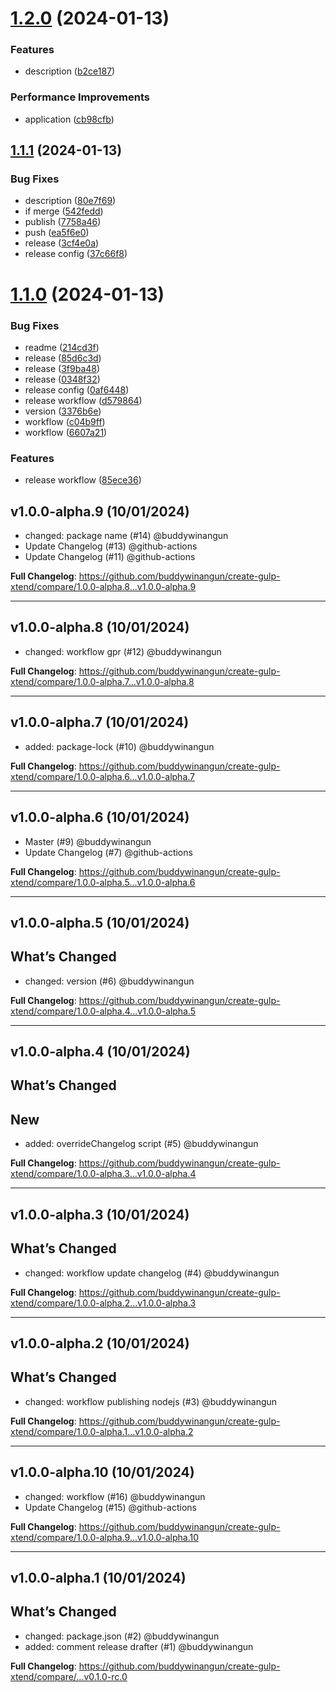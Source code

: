 # [1.2.0](https://github.com/buddywinangun/create-gulp-xtend/compare/v1.1.1...v1.2.0) (2024-01-13)


### Features

* description ([b2ce187](https://github.com/buddywinangun/create-gulp-xtend/commit/b2ce1876fcd79fb8f38153b486e570e72e40c3f7))


### Performance Improvements

* application ([cb98cfb](https://github.com/buddywinangun/create-gulp-xtend/commit/cb98cfb68a361c985e4232a25b0c0ddc495cd5eb))

## [1.1.1](https://github.com/buddywinangun/create-gulp-xtend/compare/v1.1.0...v1.1.1) (2024-01-13)


### Bug Fixes

* description ([80e7f69](https://github.com/buddywinangun/create-gulp-xtend/commit/80e7f695e6854260e7d9b2a5c0603f8025c440b0))
* if merge ([542fedd](https://github.com/buddywinangun/create-gulp-xtend/commit/542feddf44d7f33e50b6ffe6c7de1336a4afd1c3))
* publish ([7758a46](https://github.com/buddywinangun/create-gulp-xtend/commit/7758a46c79c577765f33f5a4440fbaf183a8c66c))
* push ([ea5f6e0](https://github.com/buddywinangun/create-gulp-xtend/commit/ea5f6e018ba691d82397657f3fce138d238769fc))
* release ([3cf4e0a](https://github.com/buddywinangun/create-gulp-xtend/commit/3cf4e0a5b4e0b6c3a8233ea4e009e00ac6c41573))
* release config ([37c66f8](https://github.com/buddywinangun/create-gulp-xtend/commit/37c66f87e9246cd60d8a2cf3fff09a486d035d8c))

# [1.1.0](https://github.com/buddywinangun/create-gulp-xtend/compare/v1.0.0...v1.1.0) (2024-01-13)


### Bug Fixes

* readme ([214cd3f](https://github.com/buddywinangun/create-gulp-xtend/commit/214cd3f23ea55e52f6c26bdad625459c24849574))
* release ([85d6c3d](https://github.com/buddywinangun/create-gulp-xtend/commit/85d6c3dd6126529615285f0e3d42a4450f18e021))
* release ([3f9ba48](https://github.com/buddywinangun/create-gulp-xtend/commit/3f9ba48ecb9a8f4624c03de22eaab7872d4ed92d))
* release ([0348f32](https://github.com/buddywinangun/create-gulp-xtend/commit/0348f320328fd6ac34b479f4d79e01fcb57ea1e8))
* release config ([0af6448](https://github.com/buddywinangun/create-gulp-xtend/commit/0af644862eb3eceeb47ab31e874a75ae01528f2c))
* release workflow ([d579864](https://github.com/buddywinangun/create-gulp-xtend/commit/d579864aaf82e21dee246d5f89d5bb8ccdef873f))
* version ([3376b6e](https://github.com/buddywinangun/create-gulp-xtend/commit/3376b6eb4ed188a7575c563c1561c80bfaebdb68))
* workflow ([c04b9ff](https://github.com/buddywinangun/create-gulp-xtend/commit/c04b9ff2173fdcdd6efd6501819aec447b1ae81b))
* workflow ([6607a21](https://github.com/buddywinangun/create-gulp-xtend/commit/6607a21c3f4a1a5eb8e8a1b862dd00661b15869b))


### Features

* release workflow ([85ece36](https://github.com/buddywinangun/create-gulp-xtend/commit/85ece3627daff32159d1bbdecca20e07c2a0daf9))

## v1.0.0-alpha.9 (10/01/2024)

* changed: package name (#14) @buddywinangun
* Update Changelog (#13) @github-actions
* Update Changelog (#11) @github-actions

**Full Changelog**: https://github.com/buddywinangun/create-gulp-xtend/compare/1.0.0-alpha.8...v1.0.0-alpha.9

---

## v1.0.0-alpha.8 (10/01/2024)

* changed: workflow gpr (#12) @buddywinangun

**Full Changelog**: https://github.com/buddywinangun/create-gulp-xtend/compare/1.0.0-alpha.7...v1.0.0-alpha.8

---

## v1.0.0-alpha.7 (10/01/2024)

* added: package-lock (#10) @buddywinangun

**Full Changelog**: https://github.com/buddywinangun/create-gulp-xtend/compare/1.0.0-alpha.6...v1.0.0-alpha.7

---

## v1.0.0-alpha.6 (10/01/2024)

* Master (#9) @buddywinangun
* Update Changelog (#7) @github-actions

**Full Changelog**: https://github.com/buddywinangun/create-gulp-xtend/compare/1.0.0-alpha.5...v1.0.0-alpha.6

---

## v1.0.0-alpha.5 (10/01/2024)
## What’s Changed

* changed: version (#6) @buddywinangun

**Full Changelog**: https://github.com/buddywinangun/create-gulp-xtend/compare/1.0.0-alpha.4...v1.0.0-alpha.5

---

## v1.0.0-alpha.4 (10/01/2024)
## What’s Changed

## New

* added: overrideChangelog script (#5) @buddywinangun

**Full Changelog**: https://github.com/buddywinangun/create-gulp-xtend/compare/1.0.0-alpha.3...v1.0.0-alpha.4

---

## v1.0.0-alpha.3 (10/01/2024)
## What’s Changed

* changed: workflow update changelog (#4) @buddywinangun

**Full Changelog**: https://github.com/buddywinangun/create-gulp-xtend/compare/1.0.0-alpha.2...v1.0.0-alpha.3

---

## v1.0.0-alpha.2 (10/01/2024)
## What’s Changed

* changed: workflow publishing nodejs (#3) @buddywinangun

**Full Changelog**: https://github.com/buddywinangun/create-gulp-xtend/compare/1.0.0-alpha.1...v1.0.0-alpha.2

---

## v1.0.0-alpha.10 (10/01/2024)

* changed: workflow (#16) @buddywinangun
* Update Changelog (#15) @github-actions

**Full Changelog**: https://github.com/buddywinangun/create-gulp-xtend/compare/1.0.0-alpha.9...v1.0.0-alpha.10

---

## v1.0.0-alpha.1 (10/01/2024)
## What’s Changed

* changed: package.json (#2) @buddywinangun
* added: comment release drafter (#1) @buddywinangun

**Full Changelog**: https://github.com/buddywinangun/create-gulp-xtend/compare/...v0.1.0-rc.0
